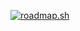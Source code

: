 <a href="https://roadmap.sh"><img src="https://roadmap.sh/card/tall/67520d9d5039431075cceaad?variant=dark&roadmaps=datastructures-and-algorithms%2Ccomputer-science%2Cbackend" alt="roadmap.sh"/></a>
